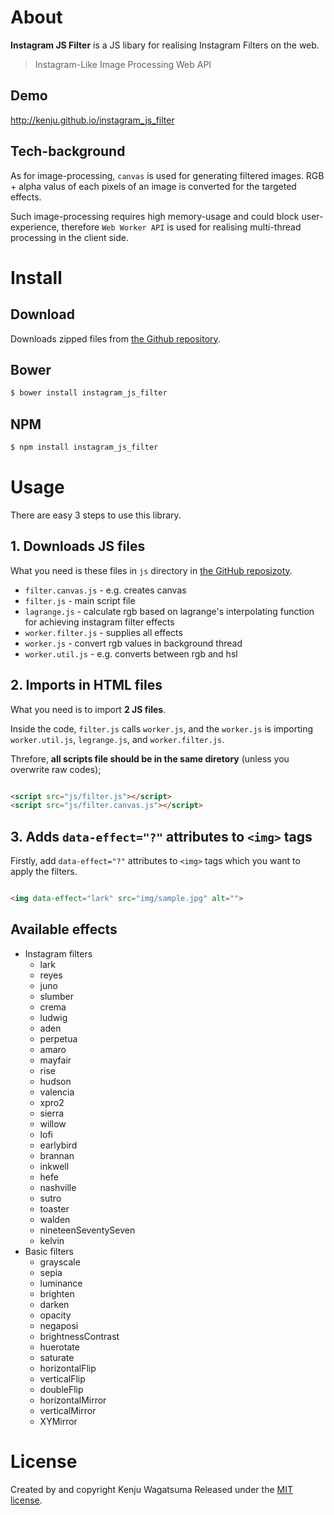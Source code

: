 # About

**Instagram JS Filter** is a JS libary for realising Instagram Filters on the web.

> Instagram-Like Image Processing Web API

## Demo

http://kenju.github.io/instagram_js_filter

## Tech-background

As for image-processing, `canvas` is used for generating filtered images. 
RGB + alpha valus of each pixels of an image is converted for the targeted effects.

Such image-processing requires high memory-usage and could block user-experience, 
therefore `Web Worker API` is used for realising multi-thread processing in the client side.

# Install

## Download

Downloads zipped files from [the Github repository](https://github.com/KENJU/instagram_css_filter/tree/master/dist).

## Bower

```bash
$ bower install instagram_js_filter
```

## NPM

```bash
$ npm install instagram_js_filter
```


# Usage

There are easy 3 steps to use this library.

## 1. Downloads JS files

What you need is these files in `js` directory in [the GitHub reposizoty](https://github.com/KENJU/instagram_css_filter/tree/master/js).

- `filter.canvas.js` - e.g. creates canvas
- `filter.js` - main script file
- `lagrange.js` - calculate rgb based on lagrange's interpolating function for achieving instagram filter effects
- `worker.filter.js` - supplies all effects
- `worker.js` - convert rgb values in background thread
- `worker.util.js` - e.g. converts between rgb and hsl

## 2. Imports in HTML files

What you need is to import **2 JS files**.

Inside the code, `filter.js` calls `worker.js`, and the `worker.js` is importing `worker.util.js`, `legrange.js`, and `worker.filter.js`.

Threfore, **all scripts file should be in the same diretory** (unless you overwrite raw codes);

```html

<script src="js/filter.js"></script>
<script src="js/filter.canvas.js"></script>


```

## 3. Adds `data-effect="?"` attributes to `<img>` tags

Firstly, add `data-effect="?"` attributes to `<img>` tags which you want to apply the filters.

```html

<img data-effect="lark" src="img/sample.jpg" alt="">

```

## Available effects

- Instagram filters
	- lark
	- reyes
	- juno
	- slumber
	- crema
	- ludwig
	- aden
	- perpetua
	- amaro
	- mayfair
	- rise
	- hudson
	- valencia
	- xpro2
	- sierra
	- willow
	- lofi
	- earlybird
	- brannan
	- inkwell
	- hefe
	- nashville
	- sutro
	- toaster
	- walden
	- nineteenSeventySeven
	- kelvin
- Basic filters
	- grayscale
	- sepia
	- luminance
	- brighten
	- darken
	- opacity
	- negaposi
	- brightnessContrast
	- huerotate
	- saturate
	- horizontalFlip
	- verticalFlip
	- doubleFlip
	- horizontalMirror
	- verticalMirror
	- XYMirror

# License

Created by and copyright Kenju Wagatsuma Released 
under the [MIT license](https://github.com/KENJU/instagram_css_filter/blob/master/LICENSE).